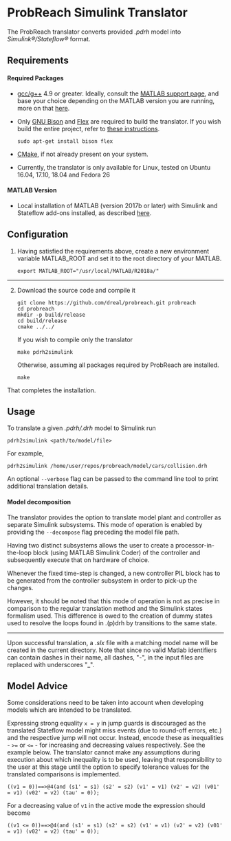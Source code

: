 # ProbReach Simulink Translator

The ProbReach translator converts provided *.pdrh* model into *Simulink®/Stateflow®* format.

## Requirements
    
   #### Required Packages
   
   - [gcc/g++](https://gcc.gnu.org/) 4.9 or greater. Ideally, consult the [MATLAB support page](https://uk.mathworks.com/support/compilers.html),
   and base your choice depending on the MATLAB version you are running, more on that [here](#matlab-version).
   
   - Only [GNU Bison](https://www.gnu.org/software/bison/) and [Flex](https://github.com/westes/flex)
   are required to build the translator. If you wish build the entire project, refer to 
   [these instructions](https://github.com/dreal/probreach/blob/master/doc/build.md).
   
        ```sudo apt-get install bison flex``` 
        
   - [CMake](https://cmake.org/), if not already present on your system.

 - Currently, the translator is only available for Linux, tested on Ubuntu 16.04, 17.10, 18.04 and Fedora 26

  #### MATLAB Version
 - Local installation of MATLAB (version 2017b or later) with Simulink and Stateflow add-ons installed, 
 as described [here](https://uk.mathworks.com/help/install/ug/install-mathworks-software.html).


## Configuration

 1. Having satisfied the requirements above, create a new environment variable MATLAB_ROOT and set it to the root 
 directory of your MATLAB.

        export MATLAB_ROOT="/usr/local/MATLAB/R2018a/"

 ___


 2. Download the source code and compile it
	```
	git clone https://github.com/dreal/probreach.git probreach
	cd probreach
	mkdir -p build/release
	cd build/release
	cmake ../../
	```
	If you wish to compile only the translator
	```
	make pdrh2simulink
	```
	Otherwise, assuming all packages required by ProbReach are installed.
	```
	make
	```
That completes the installation.
## Usage
To translate a given *.pdrh/.drh* model to Simulink run
```
pdrh2simulink <path/to/model/file>
```
For example,
```
pdrh2simulink /home/user/repos/probreach/model/cars/collision.drh
```
An optional ```--verbose``` flag can be passed to the command line tool to print additional translation details.

#### Model decomposition
The translator provides the option to translate model plant and controller as separate Simulink subsystems. 
This mode of operation is enabled by providing the `--decompose` flag preceding the model file path. 


Having two distinct subsystems allows the user to create a processor-in-the-loop block (using MATLAB Simulink Coder)
of the controller and subsequently execute that on hardware of choice.

Whenever the fixed time-step is changed, a new controller PIL block has to be generated from the 
controller subsystem in order to pick-up the changes.

However, it should be noted that this mode of operation is not as precise in comparison to the regular
translation method and the Simulink states formalism used. This difference is owed to the creation of dummy states
used to resolve the loops found in .(p)drh by transitions to the same state.

---

Upon successful translation, a *.slx* file with a matching model name will be created
in the current directory. Note that since no valid Matlab 
identifiers can contain dashes in their name, all dashes, "-", in the input files are replaced with underscores "_".

## Model Advice

Some considerations need to be taken into account when developing models which are intended to be translated.

Expressing strong equality ```x = y``` in jump guards is discouraged as the 
translated Stateflow model might miss events (due to round-off errors, etc.) and the 
respective jump will not occur. Instead, encode these as inequalities - ```>=``` or ```<=``` - for increasing and 
decreasing values respectively. See the example below.
The translator cannot make any assumptions during execution about which inequality is to be used, leaving that 
responsibility to the user at this stage
until the option to specify tolerance values for the translated comparisons is implemented.

```
((v1 = 0))==>@4(and (s1' = s1) (s2' = s2) (v1' = v1) (v2' = v2) (v01' = v1) (v02' = v2) (tau' = 0));
```
For a decreasing value of ```v1``` in the active mode the expression should become
```
((v1 <= 0))==>@4(and (s1' = s1) (s2' = s2) (v1' = v1) (v2' = v2) (v01' = v1) (v02' = v2) (tau' = 0));
```

